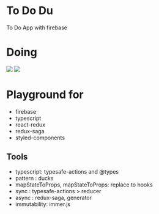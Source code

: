 # To Do Du

To Do App with firebase

# Doing

![](https://images.velog.io/images/namezin/post/bc3e6a19-2db7-4c87-a42b-eaba864b55f9/1.png)
![](https://images.velog.io/images/namezin/post/8bcfa8d1-3578-4b4e-9ddb-1c0616f20a8f/2.png)

# Playground for

- firebase
- typescript
- react-redux
- redux-saga
- styled-components

## Tools

- typescript: typesafe-actions and @types
- pattern : ducks
- mapStateToProps, mapStateToProps: replace to hooks
- sync : typesafe-actions > reducer
- async : redux-saga, generator
- immutability: immer.js
